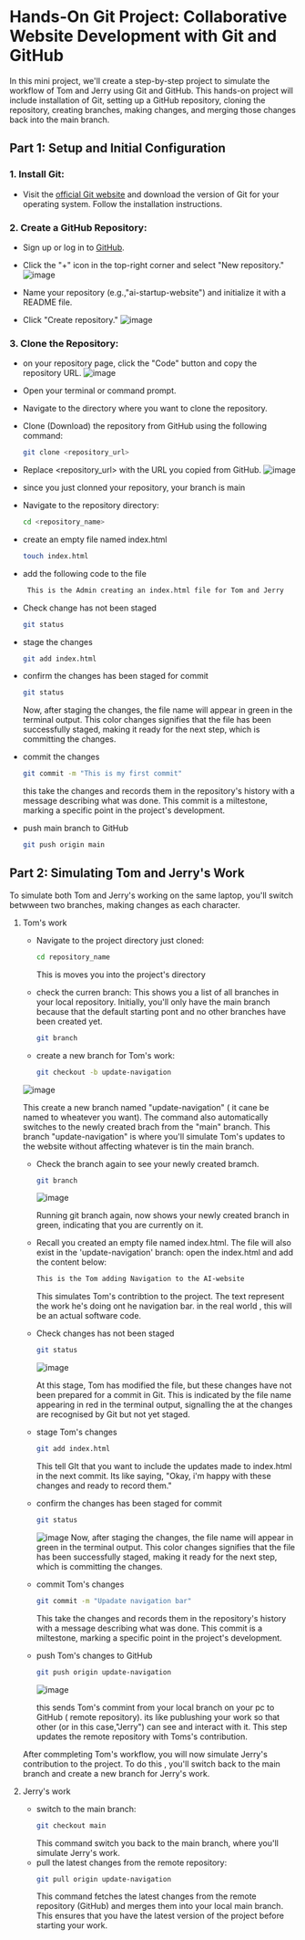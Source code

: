 # Hands-On Git Project: Collaborative Website Development with Git and GitHub

In this mini project, we'll create a step-by-step project to simulate the workflow of Tom and Jerry using Git and GitHub. This hands-on project will include installation of Git, setting up a GitHub repository, cloning the repository, creating branches, making changes, and merging those changes back into the main branch.

## Part 1: Setup and Initial Configuration

### 1. Install Git:

- Visit the [official Git website](https://git-scm.com/) and download the version of Git for your operating system. Follow the installation instructions.

### 2. Create a GitHub Repository:

- Sign up or log in to [GitHub](https://github.com).
- Click the "+" icon in the top-right corner and select "New repository."
![image](img/creating%20a%20new%20repo.png)

- Name your repository (e.g.,"ai-startup-website") and initialize it with a README file.
- Click "Create repository."
![image](img/new%20repot%20created.png)

### 3. Clone the Repository:
- on your repository page, click the "Code" button and copy the repository URL.
![image](img/cloning%20repo%20image.png)
- Open your terminal or command prompt.
- Navigate to the directory where you want to clone the repository.
- Clone (Download) the repository from GitHub using the following command:
    ```bash
    git clone <repository_url>
    ```
- Replace <repository_url> with the URL you copied from GitHub.
    ![image](img/clone%20repo%20from%20terminal.png)
- since you just clonned your repository, your branch is main
- Navigate to the repository directory:
    ```bash
    cd <repository_name>
    ```
- create an empty file named index.html
    ```bash
    touch index.html
    ```
- add the following code to the file
    ```bash
     This is the Admin creating an index.html file for Tom and Jerry
 
- Check change has not been staged
    ```bash
    git status
    ```
- stage the changes
    ```bash
    git add index.html
    ```
- confirm the changes has been staged for commit
    ```bash
    git status
    ```
    Now, after staging the changes, the file name will appear in green in the terminal output. This color changes signifies that the file has been successfully staged, making it ready for the next step, which is committing the changes.
- commit the changes
    ```bash
    git commit -m "This is my first commit"
    ```
    this take the changes and records them in the repository's history with a message describing what was done. This commit is a miltestone, marking a specific point in the project's development.

- push main branch to GitHub
    ```bash
    git push origin main
    ```
## Part 2: Simulating Tom and Jerry's Work

To simulate both Tom and Jerry's working on the same laptop, you'll switch betwween two branches, making changes as each character.
1. Tom's work   

    - Navigate to the project directory just cloned:    
        ```bash
        cd repository_name
        ```
        This is moves you into the project's directory

    - check the curren branch: This shows you a list of all branches in your local repository. Initially, you'll only have the main branch because that the default starting pont and no other branches have been created yet.
        ```bash
        git branch
        ```
    - create a new branch for Tom's work:
        ```bash
        git checkout -b update-navigation
        ```
    ![image](img/creating%20a%20new%20branch%20for%20tom's%20work.png)

    This create a new branch named "update-navigation" ( it cane be named to wheatever you want). The command also automatically switches to the newly created brach from the "main" branch. This branch "update-navigation" is where you'll simulate Tom's updates to the website without affecting whatever is tin the main branch.
    
    - Check the branch again to see your newly created bramch.
        ```bash
        git branch
        ```
        ![image](img/toms%20git%20branch%20show.png)

        Running git branch again, now shows your newly created branch in green, indicating that you are currently on it.
    - Recall you created an empty file named index.html. The file will also exist in the 'update-navigation' branch: open the index.html and add the content below:
        ```bash
        This is the Tom adding Navigation to the AI-website
        ```
        This simulates Tom's contribtion to the project. The text represent the work he's doing ont he navigation bar. in the real world , this will be an actual software code.
    
    - Check changes has not been staged
        ```bash
        git status
        ```
        ![image](img/Tom's%20untracked%20file%20.png)

        At this stage, Tom has modified the file, but these changes have not been prepared for a commit in Git. This is indicated by the file name appearing in red in the terminal output, signalling the at the changes are recognised by Git but not yet staged.

    - stage Tom's changes
        ```bash
        git add index.html
        ```
      This tell GIt that you want to include the updates made to index.html in the next commit. Its like saying, "Okay, i'm happy with these changes and ready to record them."  

    - confirm the changes has been staged for commit
        ```bash
        git status
        ```
        ![image](img/tom'.png)
        Now, after staging the changes, the file name will appear in green in the terminal output. This color changes signifies that the file has been successfully staged, making it ready for the next step, which is committing the changes.

    - commit Tom's changes
        ```bash
        git commit -m "Upadate navigation bar"
        ```
        This take the changes and records them in the repository's history with a message describing what was done. This commit is a miltestone, marking a specific point in the project's development.
    - push Tom's changes to GitHub
        ```bash
        git push origin update-navigation
        ```
        ![image](img/tom's%20git%20push%20to%20new%20branch.png)

        this sends Tom's commint from your local branch on your pc to GitHub ( remote repository). its like publushing your work so that other (or in this case,"Jerry") can see and interact with it. This step updates the remote repository with Toms's contribution.

    After commpleting Tom's workflow, you will now simulate Jerry's contribution to the project. To do this , you'll switch back to the main branch and create a new branch for Jerry's work.
2. Jerry's work
    - switch to the main branch:
        ```bash
        git checkout main
        ```
        This command switch you back to the main branch, where you'll simulate Jerry's work.
    - pull the latest changes from the remote repository:
        ```bash
        git pull origin update-navigation
        ```
        This command fetches the latest changes from the remote repository (GitHub) and merges them into your local main branch. This ensures that you have the latest version of the project before starting your work.
        